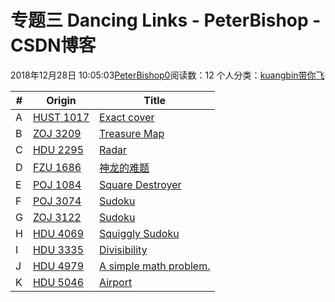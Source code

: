 # 专题三 Dancing Links - PeterBishop - CSDN博客





2018年12月28日 10:05:03[PeterBishop0](https://me.csdn.net/qq_40061421)阅读数：12
个人分类：[kuangbin带你飞](https://blog.csdn.net/qq_40061421/article/category/7956305)








|#|Origin|Title|
|----|----|----|
|A|[HUST 1017](https://vjudge.net/problem/10702/origin)|[Exact cover](https://blog.csdn.net/qq_40061421/article/details/85262978)|
|B|[ZOJ 3209](https://vjudge.net/problem/16234/origin)|[Treasure Map](https://blog.csdn.net/qq_40061421/article/details/85317578)|
|C|[HDU 2295](https://vjudge.net/problem/11400/origin)|[Radar](https://vjudge.net/contest/65998#problem/C)|
|D|[FZU 1686](https://vjudge.net/problem/31370/origin)|[神龙的难题](https://vjudge.net/contest/65998#problem/D)|
|E|[POJ 1084](https://vjudge.net/problem/17543/origin)|[Square Destroyer](https://vjudge.net/contest/65998#problem/E)|
|F|[POJ 3074](https://vjudge.net/problem/10883/origin)|[Sudoku](https://vjudge.net/contest/65998#problem/F)|
|G|[ZOJ 3122](https://vjudge.net/problem/34485/origin)|[Sudoku](https://vjudge.net/contest/65998#problem/G)|
|H|[HDU 4069](https://vjudge.net/problem/24148/origin)|[Squiggly Sudoku](https://vjudge.net/contest/65998#problem/H)|
|I|[HDU 3335](https://vjudge.net/problem/15622/origin)|[Divisibility](https://vjudge.net/contest/65998#problem/I)|
|J|[HDU 4979](https://vjudge.net/problem/52880/origin)|[A simple math problem.](https://vjudge.net/contest/65998#problem/J)|
|K|[HDU 5046](https://vjudge.net/problem/53579/origin)|[Airport](https://vjudge.net/contest/65998#problem/K)|



